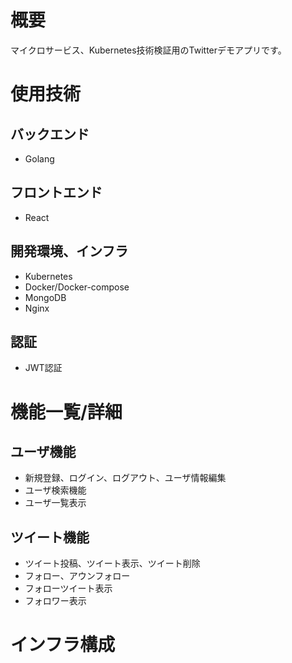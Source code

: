 # 概要
マイクロサービス、Kubernetes技術検証用のTwitterデモアプリです。

# 使用技術
## バックエンド
- Golang

## フロントエンド
- React

## 開発環境、インフラ
- Kubernetes
- Docker/Docker-compose
- MongoDB
- Nginx

## 認証
- JWT認証

# 機能一覧/詳細
## ユーザ機能
- 新規登録、ログイン、ログアウト、ユーザ情報編集
- ユーザ検索機能
- ユーザ一覧表示

## ツイート機能
- ツイート投稿、ツイート表示、ツイート削除
- フォロー、アウンフォロー
- フォローツイート表示
- フォロワー表示

# インフラ構成



